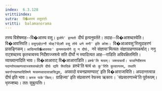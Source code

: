 ```yaml
---
index:  6.3.128
vrittiindex: 
sutra:  वि�आस्य वसुराटोः
vritti:  balamanorama 
---
```


तस्य विशेषमाह--वि�आस्य वसु। `ढ्रलोपे' इत्यतो `दीर्घ इत्यनुवर्तते। तदाह--वि�आशब्दस्येति। वि�आवस्विति। `वसुग्र्रहेऽग्नौ योक्?त्रेंऽशौ वसु तोये धने मणौ' इति कोशः। `वि�आआवसु'रित्युदाहरणं प्रासङ्गिकम्। `आदित्यावि�आवसवः' इत्यमरप्रयोगे तु न दीर्घः, `नरे संज्ञाया'मित्यतः संज्ञाग्राहणापकर्षात्। ननु राट्शब्दस्य कृतचत्र्वस्य निर्देशाज्जश्त्वे सति दीर्घो न स्यादित्यत आह--राडिति अविवक्षितमिति। व्याख्यानादिति भावः। वि�आआराट् वि�आआराडिति। `व्रश्चे'ति षत्वम्। जश्त्वचर्त्वे। चत्र्वनिर्देशस्य पदान्तोपलक्षणत्वाज्जश्त्वपक्षेऽपि दीर्घः द्यपि त्रैपादिकं `व्रश्चे'ति षत्वं `चोः कु'रिति कुत्वात्परम्, तथापि चवर्गान्तव्रश्चादिविषये षत्वमपवादत्वान्नासिद्धम्, `अपवादो वचनप्रामाण्यात्' इति वि�आराजाविति। अपदान्तत्वान्न दीर्घ इति भावः। `भ्रस्ज पाके'क्विप्। `ग्राहिज्या' इति संप्रसारणं रेफस्य ऋकारः। `संप्रसारणाच्चे'ति पूर्वरूपम्। भृस्ज्शब्दः। ततः सुबुत्पत्तिः। 

